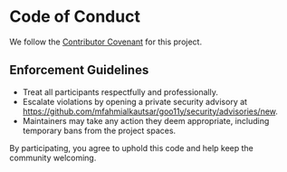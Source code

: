 # Code of Conduct

We follow the [Contributor Covenant](https://www.contributor-covenant.org/version/2/1/code_of_conduct/) for this project.

## Enforcement Guidelines

- Treat all participants respectfully and professionally.
- Escalate violations by opening a private security advisory at https://github.com/mfahmialkautsar/goo11y/security/advisories/new.
- Maintainers may take any action they deem appropriate, including temporary bans from the project spaces.

By participating, you agree to uphold this code and help keep the community welcoming.
